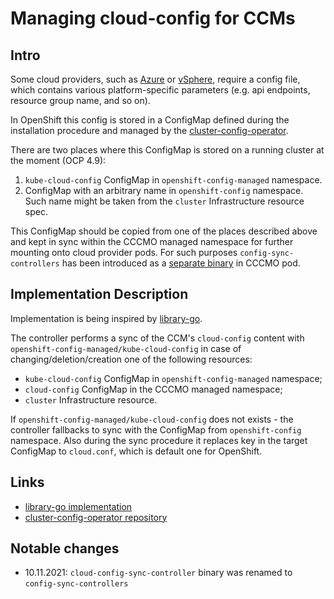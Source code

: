 # Managing cloud-config for CCMs

## Intro

Some cloud providers, such as [Azure](https://kubernetes-sigs.github.io/cloud-provider-azure/install/configs/) or [vSphere](https://cloud-provider-vsphere.sigs.k8s.io/cloud_config.html), require a config file, which contains various platform-specific parameters (e.g. api endpoints, resource group name, and so on).

In OpenShift this config is stored in a ConfigMap defined during the installation procedure and managed by the [cluster-config-operator](https://github.com/openshift/cluster-config-operator).

There are two places where this ConfigMap is stored on a running cluster at the moment (OCP 4.9):
1. `kube-cloud-config` ConfigMap in `openshift-config-managed` namespace.
2. ConfigMap with an arbitrary name in `openshift-config` namespace. Such name might be taken from the `cluster` Infrastructure resource spec.

This ConfigMap should be copied from one of the places described above and kept in sync within the CCCMO managed namespace for further mounting onto cloud provider pods. For such purposes `config-sync-controllers` has been introduced as a [separate binary](https://github.com/openshift/cluster-cloud-controller-manager-operator/pull/86) in CCCMO pod.

## Implementation Description

Implementation is being inspired by [library-go](https://github.com/openshift/library-go).

The controller performs a sync of the CCM's `cloud-config` content with `openshift-config-managed/kube-cloud-config` in case of changing/deletion/creation one of the following resources:
   - `kube-cloud-config` ConfigMap in `openshift-config-managed` namespace;
   - `cloud-config` ConfigMap in the CCCMO managed namespace;
   - `cluster` Infrastructure resource.

If `openshift-config-managed/kube-cloud-config` does not exists - the controller fallbacks to sync with the ConfigMap from `openshift-config` namespace. Also during the sync procedure it replaces key in the target ConfigMap to `cloud.conf`, which is default one for OpenShift.

## Links
- [library-go implementation](https://github.com/openshift/library-go/blob/master/pkg/operator/configobserver/cloudprovider/observe_cloudprovider.go#L82)
- [cluster-config-operator repository](https://github.com/openshift/cluster-config-operator)

## Notable changes

- 10.11.2021: `cloud-config-sync-controller` binary was renamed to `config-sync-controllers`